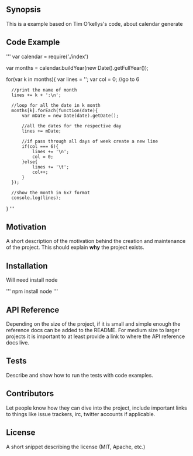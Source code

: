 ## Synopsis

This is a example based on Tim O'kellys's code, about calendar generate

## Code Example

  '''
  var calendar = require('./index')

  var months = calendar.buildYear(new Date().getFullYear());

  for(var k in months){
      var lines = '';
      var col = 0; //go to 6

      //print the name of month
      lines += k + ':\n';

      //loop for all the date in k month
      months[k].forEach(function(date){
          var mDate = new Date(date).getDate();

          //all the dates for the respective day
          lines += mDate;

          //if pass through all days of week create a new line
          if(col === 6){
              lines += '\n';
              col = 0;
          }else{
              lines += '\t';
              col++;
          }
      });

      //show the month in 6x7 format
      console.log(lines);
  }
  '''

## Motivation

A short description of the motivation behind the creation and maintenance of the project. This should explain **why** the project exists.

## Installation

Will need install node

'''
npm install node
'''

## API Reference

Depending on the size of the project, if it is small and simple enough the reference docs can be added to the README. For medium size to larger projects it is important to at least provide a link to where the API reference docs live.

## Tests

Describe and show how to run the tests with code examples.

## Contributors

Let people know how they can dive into the project, include important links to things like issue trackers, irc, twitter accounts if applicable.

## License

A short snippet describing the license (MIT, Apache, etc.)
